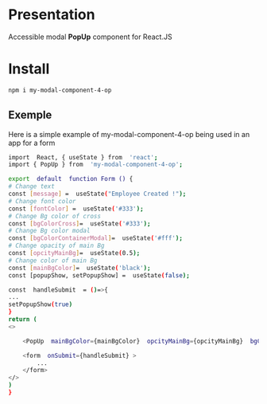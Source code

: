 # Presentation

Accessible modal **PopUp** component for React.JS


# Install

``` bash 
npm i my-modal-component-4-op
```

## Exemple

Here is a simple example of my-modal-component-4-op being used in an app for a form 
``` bash 
import  React, { useState } from  'react';
import { PopUp } from  'my-modal-component-4-op';

export  default  function Form () {
# Change text 
const [message] =  useState("Employee Created !");
# Change font color
const [fontColor] =  useState('#333');
# Change Bg color of cross
const [bgColorCross]=  useState('#333');
# Change Bg color modal
const [bgColorContainerModal]=  useState('#fff');  
# Change opacity of main Bg
const [opcityMainBg]=  useState(0.5); 
# Change color of main Bg
const [mainBgColor]=  useState('black'); 
const [popupShow, setPopupShow] =  useState(false);

const  handleSubmit  = ()=>{
...
setPopupShow(true)
}
return (
<>

	<PopUp  mainBgColor={mainBgColor}  opcityMainBg={opcityMainBg}  bgColorCross={bgColorCross}  bgColorContainerModal={bgColorContainerModal}  fontColor={fontColor}  message={message}  trigger={popupShow}  setTrigger={setPopupShow}/>

	<form  onSubmit={handleSubmit} >
		...
	</form>
</>
)
}
```


